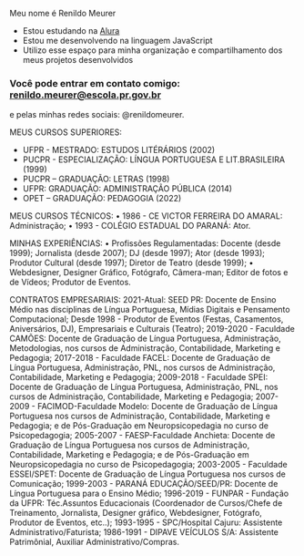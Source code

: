 Meu nome é  Renildo Meurer

- Estou estudando na [Alura](https://www.alura.com.br)
- Estou me desenvolvendo na linguagem JavaScript
- Utilizo esse espaço para minha organização e compartilhamento dos meus projetos desenvolvidos

### Você pode entrar em contato comigo: renildo.meurer@escola.pr.gov.br
e pelas minhas redes sociais: @renildomeurer.

MEUS CURSOS SUPERIORES:
- UFPR - MESTRADO: ESTUDOS LITÉRÁRIOS (2002)
- PUCPR - ESPECIALIZAÇÃO: LÍNGUA PORTUGUESA E LIT.BRASILEIRA (1999)
- PUCPR – GRADUAÇÃO: LETRAS (1998)
- UFPR: GRADUAÇÃO: ADMINISTRAÇÃO PÚBLICA (2014)
- OPET – GRADUAÇÃO: PEDAGOGIA (2022)

MEUS CURSOS TÉCNICOS:
• 1986 - CE VICTOR FERREIRA DO AMARAL: Administração;
• 1993 - COLÉGIO ESTADUAL DO PARANÁ: Ator.

MINHAS EXPERIÊNCIAS:
• Profissões Regulamentadas: Docente (desde 1999); Jornalista (desde 2007); DJ (desde 1997); Ator (desde 1993); Produtor Cultural (desde 1997); Diretor de Teatro (desde 1999); 
• Webdesigner, Designer Gráfico, Fotógrafo, Câmera-man; Editor de fotos e de Vídeos; Produtor de Eventos.

CONTRATOS EMPRESARIAIS:
2021-Atual: SEED PR: Docente de Ensino Médio nas disciplinas de Língua Portuguesa, Mídias Digitais e Pensamento Computacional;
Desde 1998 - Produtor de Eventos (Festas, Casamentos, Aniversários, DJ), Empresariais e Culturais (Teatro);
2019-2020 - Faculdade CAMÕES: Docente de Graduação de Língua Portuguesa, Administração, Metodologias, nos cursos de Administração, Contabilidade, Marketing e Pedagogia;
2017-2018 - Faculdade FACEL: Docente de Graduação de Língua Portuguesa, Administração, PNL, nos cursos de Administração, Contabilidade, Marketing e Pedagogia;
2009-2018 - Faculdade SPEI: Docente de Graduação de Língua Portuguesa, Administração, PNL, nos cursos de Administração, Contabilidade, Marketing e Pedagogia; 
2007-2009 - FACIMOD-Faculdade Modelo: Docente de Graduação de Língua Portuguesa nos cursos de Administração, Contabilidade, Marketing e Pedagogia; e de Pós-Graduação em Neuropsicopedagia no curso de Psicopedagogia;
2005-2007 - FAESP-Faculdade Anchieta: Docente de Graduação de Língua Portuguesa nos cursos de Administração, Contabilidade, Marketing e Pedagogia; e de Pós-Graduação em Neuropsicopedagia no curso de Psicopedagogia;
2003-2005 - Faculdade ESSEI/SPET: Docente de Graduação de Língua Portuguesa nos cursos de Comunicação;
1999-2003 - PARANÁ EDUCAÇÃO/SEED/PR: Docente de Língua Portuguesa para o Ensino Médio;
1996-2019 - FUNPAR - Fundação da UFPR: Téc.Assuntos Educacionais (Coordenador de Cursos/Chefe de Treinamento, Jornalista, Designer gráfico, Webdesigner, Fotógrafo, Produtor de Eventos, etc..);
1993-1995 - SPC/Hospital Cajuru: Assistente Administrativo/Faturista;
1986-1991 - DIPAVE VEÍCULOS S/A: Assistente Patrimônial, Auxiliar Administrativo/Compras.
